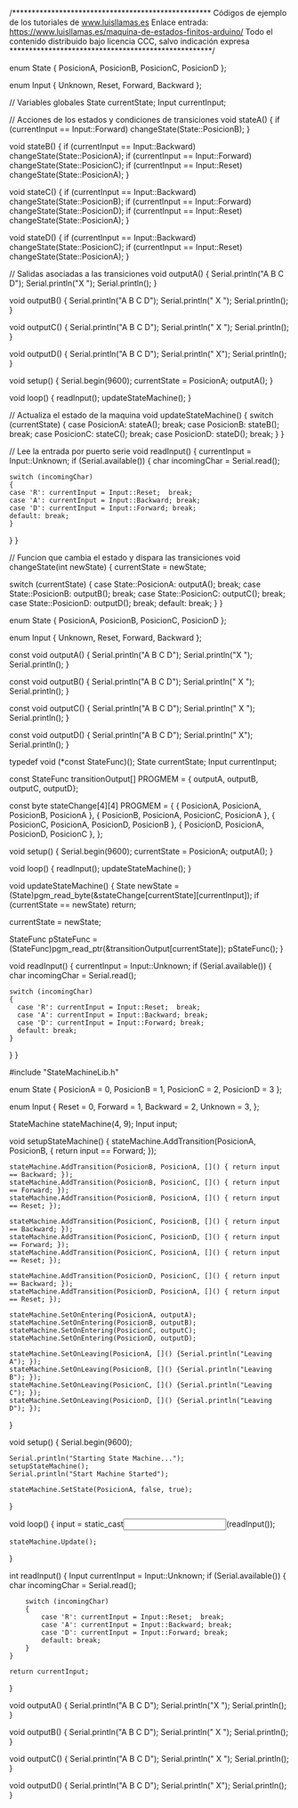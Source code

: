 /***************************************************
Códigos de ejemplo de los tutoriales de www.luisllamas.es
Enlace entrada: https://www.luisllamas.es/maquina-de-estados-finitos-arduino/
Todo el contenido distribuido bajo licencia CCC, salvo indicación expresa
****************************************************/

enum State
{
  PosicionA,
  PosicionB,
  PosicionC,
  PosicionD
};

enum Input
{
  Unknown,
  Reset,
  Forward,
  Backward
};

// Variables globales
State currentState;
Input currentInput;

// Acciones de los estados y condiciones de transiciones
void stateA()
{
  if (currentInput == Input::Forward)
    changeState(State::PosicionB);
}

void stateB()
{
  if (currentInput == Input::Backward)
    changeState(State::PosicionA);
  if (currentInput == Input::Forward)
    changeState(State::PosicionC);
  if (currentInput == Input::Reset)
    changeState(State::PosicionA);
}

void stateC()
{
  if (currentInput == Input::Backward)
    changeState(State::PosicionB);
  if (currentInput == Input::Forward)
    changeState(State::PosicionD);
  if (currentInput == Input::Reset)
    changeState(State::PosicionA);
}

void stateD()
{
  if (currentInput == Input::Backward)
    changeState(State::PosicionC);
  if (currentInput == Input::Reset)
    changeState(State::PosicionA);
}

// Salidas asociadas a las transiciones
void outputA()
{
  Serial.println("A   B   C   D");
  Serial.println("X            ");
  Serial.println();
}

void outputB()
{
  Serial.println("A   B   C   D");
  Serial.println("    X        ");
  Serial.println();
}

void outputC()
{
  Serial.println("A   B   C   D");
  Serial.println("        X    ");
  Serial.println();
}

void outputD()
{
  Serial.println("A   B   C   D");
  Serial.println("            X");
  Serial.println();
}

void setup()
{
  Serial.begin(9600);
  currentState = PosicionA;
  outputA();
}

void loop() 
{
  readInput();
  updateStateMachine();
}

// Actualiza el estado de la maquina
void updateStateMachine()
{
  switch (currentState)
  {
    case PosicionA: stateA(); break;
    case PosicionB: stateB(); break;
    case PosicionC: stateC(); break;
    case PosicionD: stateD(); break;
  }
}

// Lee la entrada por puerto serie
void readInput()
{
  currentInput = Input::Unknown;
  if (Serial.available())
  {
    char incomingChar = Serial.read();

    switch (incomingChar)
    {
    case 'R': currentInput = Input::Reset;  break;
    case 'A': currentInput = Input::Backward; break;
    case 'D': currentInput = Input::Forward; break;
    default: break;
    }
  }
}

// Funcion que cambia el estado y dispara las transiciones
void changeState(int newState)
{
  currentState = newState;

  switch (currentState)
  {
    case State::PosicionA: outputA();   break;
    case State::PosicionB: outputB();   break;
    case State::PosicionC: outputC();   break;
    case State::PosicionD: outputD();   break;
    default: break;
  }
}


enum State
{
  PosicionA,
  PosicionB,
  PosicionC,
  PosicionD
};

enum Input
{
  Unknown,
  Reset,
  Forward,
  Backward
};

const void outputA()
{
  Serial.println("A   B   C   D");
  Serial.println("X            ");
  Serial.println();
}

const void outputB()
{
  Serial.println("A   B   C   D");
  Serial.println("    X        ");
  Serial.println();
}

const void outputC()
{
  Serial.println("A   B   C   D");
  Serial.println("        X    ");
  Serial.println();
}

const void outputD()
{
  Serial.println("A   B   C   D");
  Serial.println("            X");
  Serial.println();
}

typedef void (*const StateFunc)();
State currentState;
Input currentInput;

const StateFunc transitionOutput[] PROGMEM = { outputA, outputB, outputC, outputD};

const byte stateChange[4][4] PROGMEM =
{
  { PosicionA, PosicionA, PosicionB, PosicionA },
  { PosicionB, PosicionA, PosicionC, PosicionA },
  { PosicionC, PosicionA, PosicionD, PosicionB },
  { PosicionD, PosicionA, PosicionD, PosicionC },
};

void setup()
{
  Serial.begin(9600);
  currentState = PosicionA;
  outputA();
}

void loop() 
{
  readInput();
  updateStateMachine();
}
    
void updateStateMachine()
{
  State newState = (State)pgm_read_byte(&stateChange[currentState][currentInput]);
  if (currentState == newState) return;

  currentState = newState;

  StateFunc pStateFunc = (StateFunc)pgm_read_ptr(&transitionOutput[currentState]); 
  pStateFunc();
}

void readInput()
{
  currentInput = Input::Unknown;
  if (Serial.available())
  {
    char incomingChar = Serial.read();

    switch (incomingChar)
    {
      case 'R': currentInput = Input::Reset;  break;
      case 'A': currentInput = Input::Backward; break;
      case 'D': currentInput = Input::Forward; break;
      default: break;
    }
  }
}


#include "StateMachineLib.h"

enum State
{
	PosicionA = 0,
	PosicionB = 1,
	PosicionC = 2,
	PosicionD = 3
};

enum Input
{
	Reset = 0,
	Forward = 1,
	Backward = 2,
	Unknown = 3,
};

StateMachine stateMachine(4, 9);
Input input;

void setupStateMachine()
{
	stateMachine.AddTransition(PosicionA, PosicionB, []() { return input == Forward; });

	stateMachine.AddTransition(PosicionB, PosicionA, []() { return input == Backward; });
	stateMachine.AddTransition(PosicionB, PosicionC, []() { return input == Forward; });
	stateMachine.AddTransition(PosicionB, PosicionA, []() { return input == Reset; });

	stateMachine.AddTransition(PosicionC, PosicionB, []() { return input == Backward; });
	stateMachine.AddTransition(PosicionC, PosicionD, []() { return input == Forward; });
	stateMachine.AddTransition(PosicionC, PosicionA, []() { return input == Reset; });

	stateMachine.AddTransition(PosicionD, PosicionC, []() { return input == Backward; });
	stateMachine.AddTransition(PosicionD, PosicionA, []() { return input == Reset; });

	stateMachine.SetOnEntering(PosicionA, outputA);
	stateMachine.SetOnEntering(PosicionB, outputB);
	stateMachine.SetOnEntering(PosicionC, outputC);
	stateMachine.SetOnEntering(PosicionD, outputD);

	stateMachine.SetOnLeaving(PosicionA, []() {Serial.println("Leaving A"); });
	stateMachine.SetOnLeaving(PosicionB, []() {Serial.println("Leaving B"); });
	stateMachine.SetOnLeaving(PosicionC, []() {Serial.println("Leaving C"); });
	stateMachine.SetOnLeaving(PosicionD, []() {Serial.println("Leaving D"); });
}

void setup() 
{
	Serial.begin(9600);

	Serial.println("Starting State Machine...");
	setupStateMachine();	
	Serial.println("Start Machine Started");

	stateMachine.SetState(PosicionA, false, true);
}

void loop() 
{
	input = static_cast<input>(readInput());

	stateMachine.Update();
}

int readInput()
{
	Input currentInput = Input::Unknown;
	if (Serial.available())
	{
		char incomingChar = Serial.read();

		switch (incomingChar)
		{
			case 'R': currentInput = Input::Reset; 	break;
			case 'A': currentInput = Input::Backward; break;
			case 'D': currentInput = Input::Forward; break;
			default: break;
		}
	}

	return currentInput;
}

void outputA()
{
	Serial.println("A   B   C   D");
	Serial.println("X            ");
	Serial.println();
}

void outputB()
{
	Serial.println("A   B   C   D");
	Serial.println("    X        ");
	Serial.println();
}

void outputC()
{
	Serial.println("A   B   C   D");
	Serial.println("        X    ");
	Serial.println();
}

void outputD()
{
	Serial.println("A   B   C   D");
	Serial.println("            X");
	Serial.println();
}